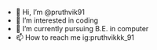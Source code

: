 - 👋 Hi, I’m @pruthvik91
- 👀 I’m interested in coding 
- 🌱 I’m currently pursuing B.E. in computer
- 📫 How to reach me ig:pruthvikkk_91

<!---
pruthvik91/pruthvik91 is a ✨ special ✨ repository because its `README.md` (this file) appears on your GitHub profile.
You can click the Preview link to take a look at your changes.
--->
